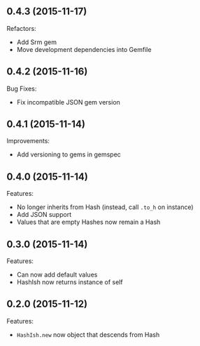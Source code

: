 ## 0.4.3 (2015-11-17)

Refactors:
- Add Srm gem
- Move development dependencies into Gemfile

## 0.4.2 (2015-11-16)

Bug Fixes:
- Fix incompatible JSON gem version

## 0.4.1 (2015-11-14)

Improvements:
- Add versioning to gems in gemspec

## 0.4.0 (2015-11-14)

Features:
- No longer inherits from Hash (instead, call `.to_h` on instance)
- Add JSON support
- Values that are empty Hashes now remain a Hash

## 0.3.0 (2015-11-14)

Features:
  - Can now add default values
  - HashIsh now returns instance of self

## 0.2.0 (2015-11-12)

Features:
  - `HashIsh.new` now object that descends from Hash
